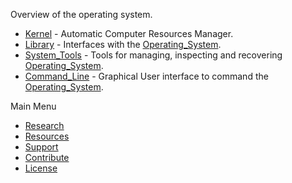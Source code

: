Overview of the operating system.
* [Kernel](./Kernel/) - Automatic Computer Resources Manager.
* [Library](./Library/) - Interfaces with the [Operating_System](./).
* [System_Tools](./System_Tools/) - Tools for managing, inspecting and recovering [Operating_System](./).
* [Command_Line](./Command_Line/) - Graphical User interface to command the [Operating_System](./).

Main Menu
* [Research]()
* [Resources]()
* [Support]()
* [Contribute]()
* [License](../LICENSE)
